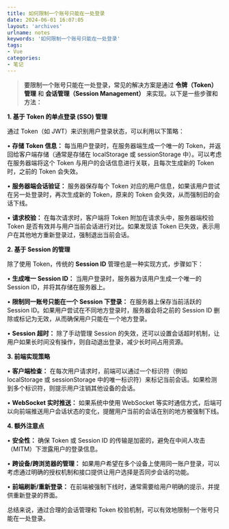 ```yaml
---
title: 如何限制一个账号只能在一处登录
date: 2024-06-01 16:07:05
layout: 'archives'
urlname: notes
keywords: '如何限制一个账号只能在一处登录'
tags: 
- Vue
categories: 
- 笔记
---
```


><font style="color:#0e0e0e;">要限制一个账号只能在一处登录，常见的解决方案是通过 </font>**<font style="color:#0e0e0e;">令牌（Token）管理</font>**<font style="color:#0e0e0e;"> 和 </font>**<font style="color:#0e0e0e;">会话管理（Session Management）</font>**<font style="color:#0e0e0e;"> 来实现。以下是一些步骤和方法：</font>

<font style="color:#0e0e0e;">  
</font>

**<font style="color:#0e0e0e;">1. 基于 Token 的单点登录 (SSO) 管理</font>**

<font style="color:#0e0e0e;">  
</font>

<font style="color:#0e0e0e;">通过 Token（如 JWT）来识别用户登录状态，可以利用以下策略：</font>

<font style="color:#0e0e0e;">	</font><font style="color:#0e0e0e;">•</font><font style="color:#0e0e0e;">	</font>**<font style="color:#0e0e0e;">存储 Token 信息：</font>**<font style="color:#0e0e0e;"> 每当用户登录时，在服务器端生成一个唯一的 Token，并返回给客户端存储（通常是存储在 </font><font style="color:#0e0e0e;">localStorage</font><font style="color:#0e0e0e;"> 或 </font><font style="color:#0e0e0e;">sessionStorage</font><font style="color:#0e0e0e;"> 中）。可以考虑在服务器端将这个 Token 与用户的会话信息进行关联，且每次生成新的 Token 时，之前的 Token 会失效。</font>

<font style="color:#0e0e0e;">	</font><font style="color:#0e0e0e;">•</font><font style="color:#0e0e0e;">	</font>**<font style="color:#0e0e0e;">服务器端会话验证：</font>**<font style="color:#0e0e0e;"> 服务器保存每个 Token 对应的用户信息，如果该用户尝试在另一处登录时，再次生成新的 Token，原来的 Token 会失效，从而强制旧的会话下线。</font>

<font style="color:#0e0e0e;">	</font><font style="color:#0e0e0e;">•</font><font style="color:#0e0e0e;">	</font>**<font style="color:#0e0e0e;">请求校验：</font>**<font style="color:#0e0e0e;"> 在每次请求时，客户端将 Token 附加在请求头中，服务器端校验 Token 是否有效并与用户当前会话进行对比。如果发现该 Token 已失效，表示用户在其他地方重新登录过，强制退出当前会话。</font>

<font style="color:#0e0e0e;">  
</font>

**<font style="color:#0e0e0e;">2. 基于 Session 的管理</font>**

<font style="color:#0e0e0e;">  
</font>

<font style="color:#0e0e0e;">除了使用 Token，传统的 </font>**<font style="color:#0e0e0e;">Session ID</font>**<font style="color:#0e0e0e;"> 管理也是一种实现方式，步骤如下：</font>

<font style="color:#0e0e0e;">	</font><font style="color:#0e0e0e;">•</font><font style="color:#0e0e0e;">	</font>**<font style="color:#0e0e0e;">生成唯一 Session ID：</font>**<font style="color:#0e0e0e;"> 当用户登录时，服务器为该用户生成一个唯一的 Session ID，并将其存储在服务器上。</font>

<font style="color:#0e0e0e;">	</font><font style="color:#0e0e0e;">•</font><font style="color:#0e0e0e;">	</font>**<font style="color:#0e0e0e;">限制同一账号只能在一个 Session 下登录：</font>**<font style="color:#0e0e0e;"> 在服务器上保存当前活跃的 Session ID。如果用户尝试在不同地方登录时，服务器会将之前的 Session ID 删除或标记为无效，从而确保用户只能在一个地方登录。</font>

<font style="color:#0e0e0e;">	</font><font style="color:#0e0e0e;">•</font><font style="color:#0e0e0e;">	</font>**<font style="color:#0e0e0e;">Session 超时：</font>**<font style="color:#0e0e0e;"> 除了手动管理 Session 的失效，还可以设置会话超时机制，让用户如果长时间没有操作，则自动退出登录，减少长时间占用资源。</font>

<font style="color:#0e0e0e;">  
</font>

**<font style="color:#0e0e0e;">3. 前端实现策略</font>**

<font style="color:#0e0e0e;">  
</font>

<font style="color:#0e0e0e;">	</font><font style="color:#0e0e0e;">•</font><font style="color:#0e0e0e;">	</font>**<font style="color:#0e0e0e;">客户端检查：</font>**<font style="color:#0e0e0e;"> 在每次用户请求时，前端可以通过一个标识符（例如 </font><font style="color:#0e0e0e;">localStorage</font><font style="color:#0e0e0e;"> 或 </font><font style="color:#0e0e0e;">sessionStorage</font><font style="color:#0e0e0e;"> 中的唯一标识符）来标记当前会话。如果检测到多个标识符，则提示用户注销其他设备的会话。</font>

<font style="color:#0e0e0e;">	</font><font style="color:#0e0e0e;">•</font><font style="color:#0e0e0e;">	</font>**<font style="color:#0e0e0e;">WebSocket 实时推送：</font>**<font style="color:#0e0e0e;"> 如果系统中使用 WebSocket 等实时通信方式，后端可以向前端推送用户会话状态的变化，提醒用户当前的会话在别的地方被强制下线。</font>

<font style="color:#0e0e0e;">  
</font>

**<font style="color:#0e0e0e;">4. 额外注意点</font>**

<font style="color:#0e0e0e;">  
</font>

<font style="color:#0e0e0e;">	</font><font style="color:#0e0e0e;">•</font><font style="color:#0e0e0e;">	</font>**<font style="color:#0e0e0e;">安全性：</font>**<font style="color:#0e0e0e;"> 确保 Token 或 Session ID 的传输是加密的，避免在中间人攻击（MITM）下泄露用户的登录信息。</font>

<font style="color:#0e0e0e;">	</font><font style="color:#0e0e0e;">•</font><font style="color:#0e0e0e;">	</font>**<font style="color:#0e0e0e;">跨设备/跨浏览器的管理：</font>**<font style="color:#0e0e0e;"> 如果用户希望在多个设备上使用同一账户登录，可以考虑通过明确的授权机制和接口提供让用户选择是否同步会话的功能。</font>

<font style="color:#0e0e0e;">	</font><font style="color:#0e0e0e;">•</font><font style="color:#0e0e0e;">	</font>**<font style="color:#0e0e0e;">前端刷新/重新登录：</font>**<font style="color:#0e0e0e;"> 在前端被强制下线时，通常需要给用户明确的提示，并提供重新登录的界面。</font>

<font style="color:#0e0e0e;">  
</font>

<font style="color:#0e0e0e;">总结来说，通过合理的会话管理和 Token 校验机制，可以有效地限制一个账号只能在一处登录。</font>
